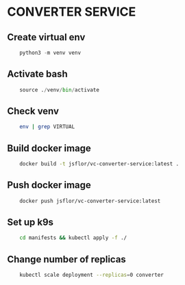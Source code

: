 # CONVERTER SERVICE

## Create virtual env

```python
    python3 -m venv venv
```

## Activate bash

```python
    source ./venv/bin/activate
```

## Check venv

```bash
    env | grep VIRTUAL
```

## Build docker image

```bash
    docker build -t jsflor/vc-converter-service:latest .
```

## Push docker image

```bash
    docker push jsflor/vc-converter-service:latest
```

## Set up k9s

```bash
    cd manifests && kubectl apply -f ./
```

## Change number of replicas

```bash
    kubectl scale deployment --replicas=0 converter 
```
